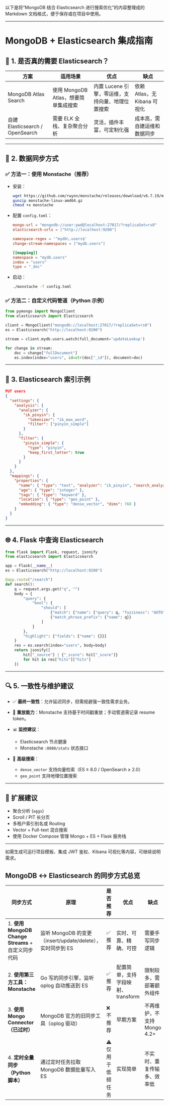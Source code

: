 以下是将“MongoDB 结合 Elasticsearch 进行搜索优化”的内容整理成的 Markdown 文档格式，便于保存或在项目中使用。

---

# MongoDB + Elasticsearch 集成指南

## 📌 1. 是否真的需要 Elasticsearch？

| 方案                            | 适用场景                      | 优点                           | 缺点                    |
| ----------------------------- | ------------------------- | ---------------------------- | --------------------- |
| MongoDB Atlas Search          | 使用 MongoDB Atlas，想要简单集成搜索 | 内置 Lucene 引擎，零运维，支持向量、地理位置搜索 | 依赖 Atlas，无 Kibana 可视化 |
| 自建 Elasticsearch / OpenSearch | 需要 ELK 全栈、复杂聚合分析          | 灵活，插件丰富，可定制化强                | 成本高，需自建运维和数据同步        |

---

## 🔄 2. 数据同步方式

### ✅ 方法一：使用 Monstache（推荐）

* 安装：

  ```bash
  wget https://github.com/rwynn/monstache/releases/download/v6.7.19/monstache-linux-amd64.gz
  gunzip monstache-linux-amd64.gz
  chmod +x monstache
  ```

* 配置 `config.toml`：

  ```toml
  mongo-url = "mongodb://user:pwd@localhost:27017/?replicaSet=rs0"
  elasticsearch-urls = ["http://localhost:9200"]

  namespace-regex = '^mydb\.users$'
  change-stream-namespaces = ["mydb.users"]

  [[mapping]]
  namespace = "mydb.users"
  index = "users"
  type = "_doc"
  ```

* 启动：

  ```bash
  ./monstache -f config.toml
  ```

### ✅ 方法二：自定义代码管道（Python 示例）

```python
from pymongo import MongoClient
from elasticsearch import Elasticsearch

client = MongoClient("mongodb://localhost:27017/?replicaSet=rs0")
es = Elasticsearch("http://localhost:9200")

stream = client.mydb.users.watch(full_document='updateLookup')

for change in stream:
    doc = change["fullDocument"]
    es.index(index="users", id=str(doc["_id"]), document=doc)
```

---

## 🧱 3. Elasticsearch 索引示例

```json
PUT users
{
  "settings": {
    "analysis": {
      "analyzer": {
        "ik_pinyin": {
          "tokenizer": "ik_max_word",
          "filter": ["pinyin_simple"]
        }
      },
      "filter": {
        "pinyin_simple": {
          "type": "pinyin",
          "keep_first_letter": true
        }
      }
    }
  },
  "mappings": {
    "properties": {
      "name": { "type": "text", "analyzer": "ik_pinyin", "search_analyzer": "ik_smart" },
      "age": { "type": "integer" },
      "tags": { "type": "keyword" },
      "location": { "type": "geo_point" },
      "embedding": { "type": "dense_vector", "dims": 768 }
    }
  }
}
```

---

## 🌐 4. Flask 中查询 Elasticsearch

```python
from flask import Flask, request, jsonify
from elasticsearch import Elasticsearch

app = Flask(__name__)
es = Elasticsearch("http://localhost:9200")

@app.route("/search")
def search():
    q = request.args.get("q", "")
    body = {
        "query": {
            "bool": {
                "should": [
                    {"match": {"name": {"query": q, "fuzziness": "AUTO"}}},
                    {"match_phrase_prefix": {"name": q}}
                ]
            }
        },
        "highlight": {"fields": {"name": {}}}
    }
    res = es.search(index="users", body=body)
    return jsonify([
        hit["_source"] | {"_score": hit["_score"]}
        for hit in res["hits"]["hits"]
    ])
```

---

## 🔍 5. 一致性与维护建议

* ✅ **最终一致性**：允许延迟同步，但需规避强一致性需求业务。
* 💾 **重放能力**：Monstache 支持基于时间戳重放；手动管道需记录 resume token。
* 📊 **监控建议**：

  * Elasticsearch 节点健康
  * Monstache `:8080/stats` 状态接口
* 🧠 **高级搜索**：

  * `dense_vector` 支持向量检索（ES ≥ 8.0 / OpenSearch ≥ 2.0）
  * `geo_point` 支持地理位置搜索

---

## 🔧 扩展建议

* 聚合分析 (`aggs`)
* Scroll / PIT 长分页
* 多租户索引别名或 Routing
* Vector + Full-text 混合搜索
* 使用 Docker Compose 管理 Mongo + ES + Flask 服务栈

---

如需生成可运行项目模板、集成 JWT 鉴权、Kibana 可视化等内容，可继续说明需求。

## MongoDB ↔ Elasticsearch 的同步方式总览
| 同步方式                                       | 原理                                            | 是否推荐       | 优点                    | 缺点                  |
| ------------------------------------------ | --------------------------------------------- | ---------- | --------------------- | ------------------- |
| 1. **使用 MongoDB Change Streams** + 自定义同步代码 | 监听 MongoDB 的变更（insert/update/delete），实时同步到 ES | ✅ 推荐       | 实时、可靠、精确、可控           | 需要手写同步逻辑            |
| 2. **使用第三方工具：Monstache**                   | Go 写的同步引擎，监听 oplog 自动推送到 ES                   | ✅ 推荐       | 配置简单，支持字段映射、transform | 限制较多，需部署额外组件        |
| 3. **使用 Mongo Connector（已过时）**             | MongoDB 官方的旧同步工具（oplog 驱动）                    | ❌ 不推荐      | 早期方案                  | 不再维护，不支持 Mongo 4.2+ |
| 4. **定时全量同步（Python 脚本）**                   | 通过定时任务拉取 MongoDB 数据批量写入 ES                    | ⚠️ 仅用于低频任务 | 实现简单                  | 不实时、重复传输多、效率低       |
